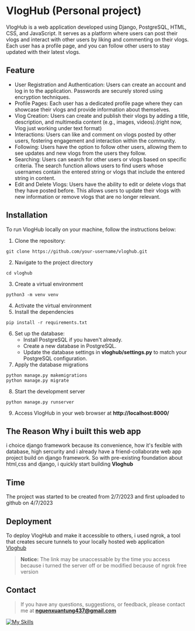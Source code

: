  #  VlogHub (Personal project)
VlogHub is a web application developed using Django, PostgreSQL, HTML, CSS, and JavaScript. It serves as a platform where users can post their vlogs and interact with other users by liking and commenting on their vlogs. Each user has a profile page, and you can follow other users to stay updated with their latest vlogs.
## Feature 
* User Registration and Authentication: Users can create an account and log in to the application. Passwords are securely stored using encryption techniques.
* Profile Pages: Each user has a dedicated profile page where they can showcase their vlogs and provide information about themselves.
* Vlog Creation: Users can create and publish their vlogs by adding a title, description, and multimedia content (e.g., images, videos).(right now, Vlog just working under text format)
* Interactions: Users can like and comment on vlogs posted by other users, fostering engagement and interaction within the community.
* Following: Users have the option to follow other users, allowing them to see updates and new vlogs from the users they follow.
* Searching: Users can search for other users or vlogs based on specific criteria. The search function allows users to find users whose usernames contain the entered string or vlogs that include the entered string in content.
* Edit and Delete Vlogs: Users have the ability to edit or delete vlogs that they have posted before. This allows users to update their vlogs with new information or remove vlogs that are no longer relevant.
## Installation
To run VlogHub locally on your machine, follow the instructions below:
1. Clone the repository:
```console
git clone https://github.com/your-username/vloghub.git
```
2. Navigate to the project directory
```console
cd vloghub
```
3. Create a virtual environment
```console
python3 -m venv venv
```
4. Activate the virtual environment
5. Install the dependencies
```console
pip install -r requirements.txt
```
6. Set up the database:
   * Install PostgreSQL if you haven't already.
   * Create a new database in PostgreSQL.
   * Update the database settings in **vloghub/settings.py** to match your PostgreSQL configuration.
7. Apply the database migrations
```console
python manage.py makemigrations
python manage.py migrate
```
8. Start the development server
```console
python manage.py runserver
```
9. Access VlogHub in your web browser at **http://localhost:8000/**<br>
## The Reason Why i built this web app
i choice django framework because its convenience, how it's fexible with database, high sercurity and
i already have a friend-collaborate web app project build on django framework. So with pre-existing foundation about html,css and django, i quickly start building **Vloghub**
## Time
The project was started to be created from 2/7/2023 and first uploaded to github on 4/7/2023
## Deployment
To deploy VlogHub and make it accessible to others, i used ngrok, a tool that creates secure tunnels to your locally hosted web application<br>
<a href="https://ead2-14-191-166-50.ngrok-free.app" target="_blank">Vloghub</a>
> **Notice:** The link may be unaccessable by the time you access because i turned the server off or be modified because of ngrok free version

## Contact
> If you have any questions, suggestions, or feedback, please contact me at **nguenxuantung437@gmail.com**


[![My Skills](https://skills.thijs.gg/icons?i=py,postgres,html,css&theme=light)](https://skills.thijs.gg)
